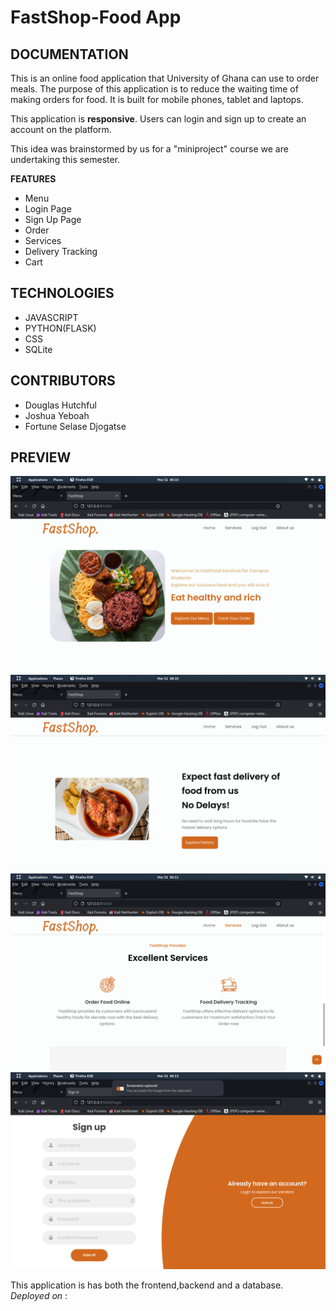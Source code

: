 <h1> FastShop-Food App </h1>

<h2> DOCUMENTATION </h2>
This is an online food application that University 
of Ghana can use to order meals. The purpose of this application 
is to reduce the waiting time of making orders for food.
It is built for mobile phones, tablet and laptops.

This application is <b> responsive</b>. Users can login and sign up
to create an account on the platform.<br>

This idea was brainstormed by us for a "miniproject" course we are undertaking this
semester.<br>


<b> FEATURES </b>
<ul>
<li> Menu </li>
<li> Login Page </li>
<li> Sign Up Page </li>
<li> Order </li>
<li> Services </li>
<li> Delivery Tracking </li>
<li> Cart </li>
</ul>

<h2><b>TECHNOLOGIES</b></h2>
<ul>
<li>JAVASCRIPT</li>
<li>PYTHON(FLASK)</li>
<li>CSS</li>
<li>SQLite </li>
</ul>

<h2> CONTRIBUTORS </h2>
<ul>
<li> Douglas Hutchful </li>
<li> Joshua Yeboah </li>
<li> Fortune Selase Djogatse </li>
</ul>

<h2> PREVIEW </h2>
<img src="Assets/Screenshot from 2023-03-31 06-10-40.png" alt="preview">
<img src="Assets/Screenshot from 2023-03-31 06-10-55.png" alt="preview">
<img src="Assets/Screenshot from 2023-03-31 06-11-04.png" alt="preview">
<img src="Assets/Screenshot from 2023-03-31 06-13-30.png" alt="preview">

This application is has both the frontend,backend and a database. <br>
<i>Deployed on </i> :
